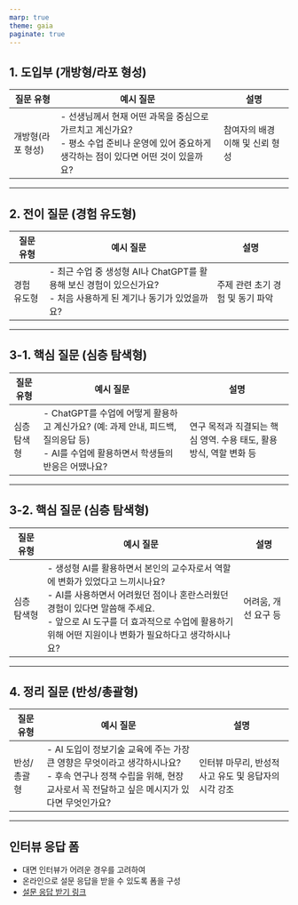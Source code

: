 ```yaml
---
marp: true
theme: gaia
paginate: true
---
```


## 1. 도입부 (개방형/라포 형성)

| 질문 유형      | 예시 질문                                                                                                                                                                                                                                                  | 설명                                                   |
| ---------- | ------------------------------------------------------------------------------------------------------------------------------------------------------------------------------------------------------------------------------------------------------ | ---------------------------------------------------- |
| 개방형(라포 형성) | - 선생님께서 현재 어떤 과목을 중심으로 가르치고 계신가요?<br>- 평소 수업 준비나 운영에 있어 중요하게 생각하는 점이 있다면 어떤 것이 있을까요? | 참여자의 배경 이해 및 신뢰 형성                                   |

---

## 2. 전이 질문 (경험 유도형)

| 질문 유형      | 예시 질문                                                                                                                                                                                                                                                  | 설명                                                   |
| ---------- | ------------------------------------------------------------------------------------------------------------------------------------------------------------------------------------------------------------------------------------------------------ | ---------------------------------------------------- |
| 경험 유도형     | - 최근 수업 중 생성형 AI나 ChatGPT를 활용해 보신 경험이 있으신가요?<br>- 처음 사용하게 된 계기나 동기가 있었을까요? | 주제 관련 초기 경험 및 동기 파악                                  |

---

## 3-1. 핵심 질문 (심층 탐색형)

| 질문 유형      | 예시 질문                                                                                                   | 설명                                                   |
| ---------- | -------------------------------------------------------------------------------------------------------- | ---------------------------------------------------- |
| 심층 탐색형     | - ChatGPT를 수업에 어떻게 활용하고 계신가요? (예: 과제 안내, 피드백, 질의응답 등)<br>- AI를 수업에 활용하면서 학생들의 반응은 어땠나요? | 연구 목적과 직결되는 핵심 영역. 수용 태도, 활용 방식, 역할 변화 등 |

---

## 3-2. 핵심 질문 (심층 탐색형)

| 질문 유형      | 예시 질문                                                                                                   | 설명                                                   |
| ---------- | -------------------------------------------------------------------------------------------------------- | ---------------------------------------------------- |
| 심층 탐색형     | - 생성형 AI를 활용하면서 본인의 교수자로서 역할에 변화가 있었다고 느끼시나요?<br>- AI를 사용하면서 어려웠던 점이나 혼란스러웠던 경험이 있다면 말씀해 주세요.<br>- 앞으로 AI 도구를 더 효과적으로 수업에 활용하기 위해 어떤 지원이나 변화가 필요하다고 생각하시나요? | 어려움, 개선 요구 등 |

---

## 4. 정리 질문 (반성/총괄형)

| 질문 유형      | 예시 질문                                                                                                                                                                                                                                                  | 설명                                                   |
| ---------- | ------------------------------------------------------------------------------------------------------------------------------------------------------------------------------------------------------------------------------------------------------ | ---------------------------------------------------- |
| 반성/총괄형     | - AI 도입이 정보기술 교육에 주는 가장 큰 영향은 무엇이라고 생각하시나요?<br>- 후속 연구나 정책 수립을 위해, 현장 교사로서 꼭 전달하고 싶은 메시지가 있다면 무엇인가요? | 인터뷰 마무리, 반성적 사고 유도 및 응답자의 시각 강조                      |

---

## 인터뷰 응답 폼

- 대면 인터뷰가 어려운 경우를 고려하여
- 온라인으로 설문 응답을 받을 수 있도록 폼을 구성
- [설문 응답 받기 링크](https://walla.my/v/tFlryoWCu1aNPQMYCR7g)
